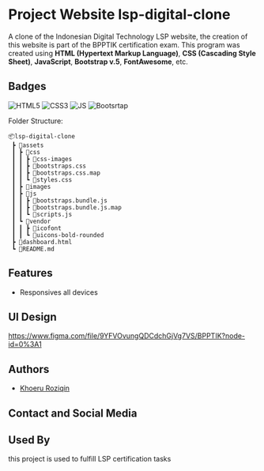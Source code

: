 # Project Website lsp-digital-clone

A clone of the Indonesian Digital Technology LSP website, the creation of this website is part of the BPPTIK certification exam. This program was created using **HTML (Hypertext Markup Language)**, **CSS (Cascading Style Sheet)**, **JavaScript**, **Bootstrap v.5**, **FontAwesome**, etc.

## Badges

![HTML5](https://img.shields.io/badge/HTML5-E34F26?style=for-the-badge&logo=html5&logoColor=white)
![CSS3](https://img.shields.io/badge/CSS3-1572B6?style=for-the-badge&logo=css3&logoColor=white)
![JS](https://img.shields.io/badge/JavaScript-F7DF1E?style=for-the-badge&logo=javascript&logoColor=black)
![Bootsrtap](https://img.shields.io/badge/Bootstrap-563D7C?style=for-the-badge&logo=bootstrap&logoColor=white)

Folder Structure:

```
📦lsp-digital-clone
 ┣ 📂assets
 ┃ ┣ 📂css
 ┃ ┃ ┣ 📂css-images
 ┃ ┃ ┣ 📜bootstraps.css
 ┃ ┃ ┣ 📜bootstraps.css.map
 ┃ ┃ ┗ 📜styles.css
 ┃ ┣ 📂images
 ┃ ┣ 📂js
 ┃ ┃ ┣ 📜bootstraps.bundle.js
 ┃ ┃ ┣ 📜bootstraps.bundle.js.map
 ┃ ┃ ┗ 📜scripts.js
 ┃ ┗ 📂vendor
 ┃ ┃ ┣ 📂icofont
 ┃ ┃ ┗ 📂uicons-bold-rounded
 ┣ 📜dashboard.html
 ┗ 📜README.md
```

## Features

- Responsives all devices

## UI Design

https://www.figma.com/file/9YFVOvungQDCdchGjVg7VS/BPPTIK?node-id=0%3A1

## Authors

- [Khoeru Roziqin](https://github.com/roziqinkhoeru)

## Contact and Social Media

## Used By

this project is used to fulfill LSP certification tasks


